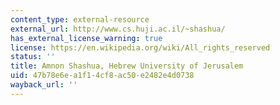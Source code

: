 ```yaml
---
content_type: external-resource
external_url: http://www.cs.huji.ac.il/~shashua/
has_external_license_warning: true
license: https://en.wikipedia.org/wiki/All_rights_reserved
status: ''
title: Amnon Shashua, Hebrew University of Jerusalem
uid: 47b78e6e-a1f1-4cf8-ac50-e2482e4d0738
wayback_url: ''
---
```

